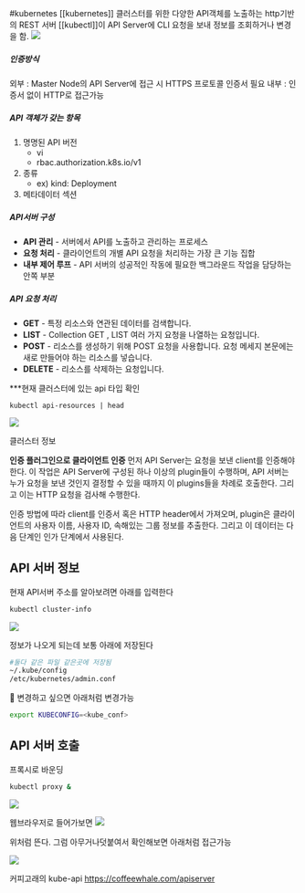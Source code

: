 #kubernetes 
[[kubernetes]] 클러스터를 위한 다양한 API객체를 노출하는 http기반의 REST 서버
[[kubectl]]이 API Server에 CLI 요청을 보내 정보를 조회하거나 변경을 함. 
![](https://i.imgur.com/UuG7bWU.png)

##### 인증방식
외부 :  Master Node의 API Server에 접근 시 HTTPS 프로토콜 인증서 필요
내부 : 인증서 없이 HTTP로 접근가능
##### API 객체가 갖는 항목
1. 명명된 API 버전 
	- vi 
	- rbac.authorization.k8s.io/v1
2. 종류 
	- ex) kind: Deployment
3. 메타데이터 섹션

##### API서버 구성
- **API 관리** - 서버에서 API를 노출하고 관리하는 프로세스
- **요청 처리** - 클라이언트의 개별 API 요청을 처리하는 가장 큰 기능 집합
- **내부 제어 루프** - API 서버의 성공적인 작동에 필요한 백그라운드 작업을 담당하는 안쪽 부분
##### API 요청 처리
- **GET** - 특정 리소스와 연관된 데이터를 검색합니다.
- **LIST** - Collection GET , LIST 여러 가지 요청을 나열하는 요청입니다.
- **POST** - 리소스를 생성하기 위해 POST 요청을 사용합니다. 요청 메세지 본문에는 새로 만들어야 하는 리소스를 넣습니다.
- **DELETE** - 리소스를 삭제하는 요청입니다.

***현재  클러스터에  있는 api 타입 확인

```/bin/bash
kubectl api-resources | head
```

![](https://i.imgur.com/Dw3xYok.png)

클러스터 정보

**인증 플러그인으로 클라이언트 인증**
먼저 API Server는 요청을 보낸 client를 인증해야 한다. 이 작업은 API Server에 구성된 하나 이상의 plugin들이 수행하며, API 서버는 누가 요청을 보낸 것인지 결정할 수 있을 때까지 이 plugins들을 차례로 호출한다. 그리고 이는 HTTP 요청을 검사해 수행한다.

인증 방법에 따라 client를 인증서 혹은 HTTP header에서 가져오며, plugin은 클라이언트의 사용자 이름, 사용자 ID, 속해있는 그룹 정보를 추출한다. 그리고 이 데이터는 다음 단계인 인가 단계에서 사용된다.

## API 서버 정보
현재 API서버 주소를 알아보려면  아래를 입력한다
```bash
kubectl cluster-info
```
![](https://i.imgur.com/WGpy9og.png)



정보가 나오게 되는데 보통 아래에 저장된다

```bash
#둘다 같은 파일 같은곳에 저장됨
~/.kube/config
/etc/kubernetes/admin.conf
```

변경하고 싶으면 아래처럼 변경가능
```bash
export KUBECONFIG=<kube_conf>
```

## API 서버 호출

프록시로 바운딩

``` bash
kubectl proxy &
```
![](https://i.imgur.com/iQhmauc.png)


웹브라우저로 들어가보면
![](https://i.imgur.com/04SZeHr.png)

위처럼 뜬다. 그럼 아무거나덧붙여서 확인해보면 아래처럼 접근가능

![](https://i.imgur.com/eAJBln0.png)


커피고래의 kube-api 
https://coffeewhale.com/apiserver